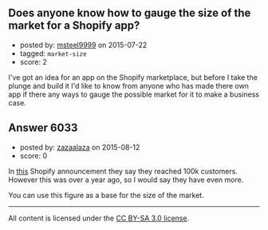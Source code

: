 ## Does anyone know how to gauge the size of the market for a Shopify app?

- posted by: [msteel9999](https://stackexchange.com/users/1471153/msteel9999) on 2015-07-22
- tagged: `market-size`
- score: 2

<p>I've got an idea for an app on the Shopify marketplace, but before I take the plunge and build it I'd like to know from anyone who has made there own app if there any ways to gauge the possible market for it to make a business case.</p>



## Answer 6033

- posted by: [zazaalaza](https://stackexchange.com/users/4672194/zazaalaza) on 2015-08-12
- score: 0

<p>In <a href="http://www.shopify.com/blog/13838985-100-000-stores-now-use-shopify" rel="nofollow">this</a> Shopify announcement they say they reached 100k customers. However this was over a year ago, so I would say they have even more. </p>

<p>You can use this figure as a base for the size of the market.</p>




---

All content is licensed under the [CC BY-SA 3.0 license](https://creativecommons.org/licenses/by-sa/3.0/).
